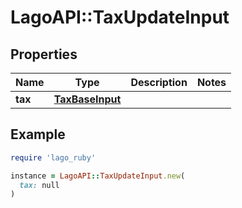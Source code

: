 # LagoAPI::TaxUpdateInput

## Properties

| Name | Type | Description | Notes |
| ---- | ---- | ----------- | ----- |
| **tax** | [**TaxBaseInput**](TaxBaseInput.md) |  |  |

## Example

```ruby
require 'lago_ruby'

instance = LagoAPI::TaxUpdateInput.new(
  tax: null
)
```

